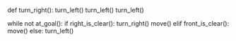 def turn_right():
    turn_left()
    turn_left()
    turn_left()
    
    
while not at_goal():
    if right_is_clear():
        turn_right()
        move()
    elif front_is_clear():
        move()
    else:
        turn_left()
